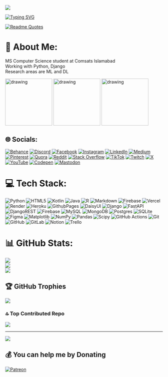 ![](https://komarev.com/ghpvc/?username=sabghat90&color=blueviolet&label=Profile+Views)

[![Typing SVG](https://readme-typing-svg.demolab.com?font=Fira+Code&duration=3000&pause=1000&color=F71111&center=true&vCenter=true&width=435&lines=Assalam+O+Aalaikom!;Hello!+There+%F0%9F%91%8B)](https://github.com/sabghat90)

[![Readme Quotes](https://quotes-github-readme.vercel.app/api?type=horizontal&theme=dark)](https://github.com/sabghat90)


# 💫 About Me:
MS Computer Science student at Comsats Islamabad<br>Working with Python, Django<br>Research areas are ML and DL

<img src="https://images.credly.com/size/340x340/images/024d0122-724d-4c5a-bd83-cfe3c4b7a073/image.png" alt="drawing" width="150"/> <img src="https://sabghat90.wordpress.com/wp-content/uploads/2024/11/da-associate-badge.png?w=1400&h=" alt="drawing" width="150"/> <img src="https://images.credly.com/size/340x340/images/024324c7-4d4c-4008-8db7-01e0d4222126/image.png" alt="drawing" width="150"/>

## 🌐 Socials:
[![Behance](https://img.shields.io/badge/Behance-1769ff?logo=behance&logoColor=white)](https://behance.net/sabghat90) [![Discord](https://img.shields.io/badge/Discord-%237289DA.svg?logo=discord&logoColor=white)](https://discord.gg/sabghat90) [![Facebook](https://img.shields.io/badge/Facebook-%231877F2.svg?logo=Facebook&logoColor=white)](https://facebook.com/sabghat90) [![Instagram](https://img.shields.io/badge/Instagram-%23E4405F.svg?logo=Instagram&logoColor=white)](https://instagram.com/sabghat90) [![LinkedIn](https://img.shields.io/badge/LinkedIn-%230077B5.svg?logo=linkedin&logoColor=white)](https://linkedin.com/in/sabghat90) [![Medium](https://img.shields.io/badge/Medium-12100E?logo=medium&logoColor=white)](https://medium.com/@sabghat90) [![Pinterest](https://img.shields.io/badge/Pinterest-%23E60023.svg?logo=Pinterest&logoColor=white)](https://pinterest.com/sabghat90) [![Quora](https://img.shields.io/badge/Quora-%23B92B27.svg?logo=Quora&logoColor=white)](https://quora.com/profile/sabghat90) [![Reddit](https://img.shields.io/badge/Reddit-%23FF4500.svg?logo=Reddit&logoColor=white)](https://reddit.com/user/sabghat900) [![Stack Overflow](https://img.shields.io/badge/-Stackoverflow-FE7A16?logo=stack-overflow&logoColor=white)](https://stackoverflow.com/users/sabghat90) [![TikTok](https://img.shields.io/badge/TikTok-%23000000.svg?logo=TikTok&logoColor=white)](https://tiktok.com/@sabghat90) [![Twitch](https://img.shields.io/badge/Twitch-%239146FF.svg?logo=Twitch&logoColor=white)](https://twitch.tv/sabghat90) [![X](https://img.shields.io/badge/X-black.svg?logo=X&logoColor=white)](https://x.com/sabghat900) [![YouTube](https://img.shields.io/badge/YouTube-%23FF0000.svg?logo=YouTube&logoColor=white)](https://youtube.com/@sabghat90) [![Codepen](https://img.shields.io/badge/Codepen-000000?style=for-the-badge&logo=codepen&logoColor=white)](https://codepen.io/sabghat90) [![Mastodon](https://img.shields.io/badge/-MASTODON-%232B90D9?style=for-the-badge&logo=mastodon&logoColor=white)](https://mastodon.social/@sabghat90) 

# 💻 Tech Stack:
![Python](https://img.shields.io/badge/python-3670A0?style=for-the-badge&logo=python&logoColor=ffdd54) ![HTML5](https://img.shields.io/badge/html5-%23E34F26.svg?style=for-the-badge&logo=html5&logoColor=white) ![Kotlin](https://img.shields.io/badge/kotlin-%237F52FF.svg?style=for-the-badge&logo=kotlin&logoColor=white) ![Java](https://img.shields.io/badge/java-%23ED8B00.svg?style=for-the-badge&logo=openjdk&logoColor=white) ![R](https://img.shields.io/badge/r-%23276DC3.svg?style=for-the-badge&logo=r&logoColor=white) ![Markdown](https://img.shields.io/badge/markdown-%23000000.svg?style=for-the-badge&logo=markdown&logoColor=white) ![Firebase](https://img.shields.io/badge/firebase-%23039BE5.svg?style=for-the-badge&logo=firebase) ![Vercel](https://img.shields.io/badge/vercel-%23000000.svg?style=for-the-badge&logo=vercel&logoColor=white) ![Render](https://img.shields.io/badge/Render-%46E3B7.svg?style=for-the-badge&logo=render&logoColor=white) ![Heroku](https://img.shields.io/badge/heroku-%23430098.svg?style=for-the-badge&logo=heroku&logoColor=white) ![GithubPages](https://img.shields.io/badge/github%20pages-121013?style=for-the-badge&logo=github&logoColor=white) ![DaisyUI](https://img.shields.io/badge/daisyui-5A0EF8?style=for-the-badge&logo=daisyui&logoColor=white) ![Django](https://img.shields.io/badge/django-%23092E20.svg?style=for-the-badge&logo=django&logoColor=white) ![FastAPI](https://img.shields.io/badge/FastAPI-005571?style=for-the-badge&logo=fastapi) ![DjangoREST](https://img.shields.io/badge/DJANGO-REST-ff1709?style=for-the-badge&logo=django&logoColor=white&color=ff1709&labelColor=gray) ![Firebase](https://img.shields.io/badge/firebase-a08021?style=for-the-badge&logo=firebase&logoColor=ffcd34) ![MySQL](https://img.shields.io/badge/mysql-4479A1.svg?style=for-the-badge&logo=mysql&logoColor=white) ![MongoDB](https://img.shields.io/badge/MongoDB-%234ea94b.svg?style=for-the-badge&logo=mongodb&logoColor=white) ![Postgres](https://img.shields.io/badge/postgres-%23316192.svg?style=for-the-badge&logo=postgresql&logoColor=white) ![SQLite](https://img.shields.io/badge/sqlite-%2307405e.svg?style=for-the-badge&logo=sqlite&logoColor=white) ![Figma](https://img.shields.io/badge/figma-%23F24E1E.svg?style=for-the-badge&logo=figma&logoColor=white) ![Matplotlib](https://img.shields.io/badge/Matplotlib-%23ffffff.svg?style=for-the-badge&logo=Matplotlib&logoColor=black) ![NumPy](https://img.shields.io/badge/numpy-%23013243.svg?style=for-the-badge&logo=numpy&logoColor=white) ![Pandas](https://img.shields.io/badge/pandas-%23150458.svg?style=for-the-badge&logo=pandas&logoColor=white) ![Scipy](https://img.shields.io/badge/SciPy-%230C55A5.svg?style=for-the-badge&logo=scipy&logoColor=%white) ![GitHub Actions](https://img.shields.io/badge/github%20actions-%232671E5.svg?style=for-the-badge&logo=githubactions&logoColor=white) ![Git](https://img.shields.io/badge/git-%23F05033.svg?style=for-the-badge&logo=git&logoColor=white) ![GitHub](https://img.shields.io/badge/github-%23121011.svg?style=for-the-badge&logo=github&logoColor=white) ![GitLab](https://img.shields.io/badge/gitlab-%23181717.svg?style=for-the-badge&logo=gitlab&logoColor=white) ![Notion](https://img.shields.io/badge/Notion-%23000000.svg?style=for-the-badge&logo=notion&logoColor=white) ![Trello](https://img.shields.io/badge/Trello-%23026AA7.svg?style=for-the-badge&logo=Trello&logoColor=white)

# 📊 GitHub Stats:
![](https://github-readme-stats.vercel.app/api?username=sabghat90&theme=default&hide_border=false&include_all_commits=true&count_private=true)<br/>
![](https://github-readme-streak-stats.herokuapp.com/?user=sabghat90&theme=default&hide_border=false)<br/>
![](https://github-readme-stats.vercel.app/api/top-langs/?username=sabghat90&theme=default&hide_border=false&include_all_commits=true&count_private=true&layout=compact)

## 🏆 GitHub Trophies
![](https://github-profile-trophy.vercel.app/?username=sabghat90&theme=default&no-frame=false&no-bg=false&margin-w=4)

### 🔝 Top Contributed Repo
![](https://github-contributor-stats.vercel.app/api?username=sabghat90&limit=5&theme=default&combine_all_yearly_contributions=true)

---
[![](https://visitcount.itsvg.in/api?id=sabghat90&icon=0&color=13)](https://visitcount.itsvg.in)

  ## 💰 You can help me by Donating
  [![Patreon](https://img.shields.io/badge/Patreon-F96854?style=for-the-badge&logo=patreon&logoColor=white)](https://patreon.com/sabghat90) 
